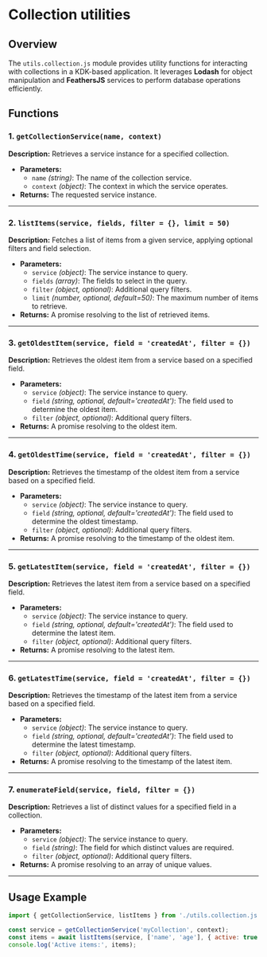 # Collection utilities

## Overview

The `utils.collection.js` module provides utility functions for interacting with collections in a KDK-based application. It leverages **Lodash** for object manipulation and **FeathersJS** services to perform database operations efficiently.

## Functions

### 1. `getCollectionService(name, context)`

**Description:** Retrieves a service instance for a specified collection.

- **Parameters:**
  - `name` *(string)*: The name of the collection service.
  - `context` *(object)*: The context in which the service operates.
- **Returns:** The requested service instance.

---

### 2. `listItems(service, fields, filter = {}, limit = 50)`

**Description:** Fetches a list of items from a given service, applying optional filters and field selection.

- **Parameters:**
  - `service` *(object)*: The service instance to query.
  - `fields` *(array)*: The fields to select in the query.
  - `filter` *(object, optional)*: Additional query filters.
  - `limit` *(number, optional, default=50)*: The maximum number of items to retrieve.
- **Returns:** A promise resolving to the list of retrieved items.

---

### 3. `getOldestItem(service, field = 'createdAt', filter = {})`

**Description:** Retrieves the oldest item from a service based on a specified field.

- **Parameters:**
  - `service` *(object)*: The service instance to query.
  - `field` *(string, optional, default='createdAt')*: The field used to determine the oldest item.
  - `filter` *(object, optional)*: Additional query filters.
- **Returns:** A promise resolving to the oldest item.

---

### 4. `getOldestTime(service, field = 'createdAt', filter = {})`

**Description:** Retrieves the timestamp of the oldest item from a service based on a specified field.

- **Parameters:**
  - `service` *(object)*: The service instance to query.
  - `field` *(string, optional, default='createdAt')*: The field used to determine the oldest timestamp.
  - `filter` *(object, optional)*: Additional query filters.
- **Returns:** A promise resolving to the timestamp of the oldest item.

---

### 5. `getLatestItem(service, field = 'createdAt', filter = {})`

**Description:** Retrieves the latest item from a service based on a specified field.

- **Parameters:**
  - `service` *(object)*: The service instance to query.
  - `field` *(string, optional, default='createdAt')*: The field used to determine the latest item.
  - `filter` *(object, optional)*: Additional query filters.
- **Returns:** A promise resolving to the latest item.

---

### 6. `getLatestTime(service, field = 'createdAt', filter = {})`

**Description:** Retrieves the timestamp of the latest item from a service based on a specified field.

- **Parameters:**
  - `service` *(object)*: The service instance to query.
  - `field` *(string, optional, default='createdAt')*: The field used to determine the latest timestamp.
  - `filter` *(object, optional)*: Additional query filters.
- **Returns:** A promise resolving to the timestamp of the latest item.

---

### 7. `enumerateField(service, field, filter = {})`

**Description:** Retrieves a list of distinct values for a specified field in a collection.

- **Parameters:**
  - `service` *(object)*: The service instance to query.
  - `field` *(string)*: The field for which distinct values are required.
  - `filter` *(object, optional)*: Additional query filters.
- **Returns:** A promise resolving to an array of unique values.

---

## Usage Example
```javascript
import { getCollectionService, listItems } from './utils.collection.js';

const service = getCollectionService('myCollection', context);
const items = await listItems(service, ['name', 'age'], { active: true }, 100)
console.log('Active items:', items);
```

